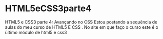 # HTML5eCSS3parte4
HTML5 e CSS3 parte 4: Avançando no CSS
Estou postando a sequência de aulas do meu curso de HTML5 E CSS . No site em que faço o curso este é o último módulo de html5 e css3 

